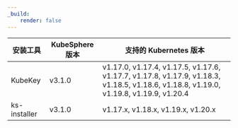 ```yaml
---
_build:
    render: false
---
```


| 安装工具     | KubeSphere 版本 | 支持的 Kubernetes 版本                                       |
| ------------ | --------------- | ------------------------------------------------------------ |
| KubeKey      | v3.1.0          | v1.17.0, v1.17.4, v1.17.5, v1.17.6, v1.17.7, v1.17.8, v1.17.9, v1.18.3, v1.18.5, v1.18.6, v1.18.8, v1.19.0, v1.19.8, v1.19.9, v1.20.4 |
| ks-installer | v3.1.0          | v1.17.x, v1.18.x, v1.19.x, v1.20.x                           |
